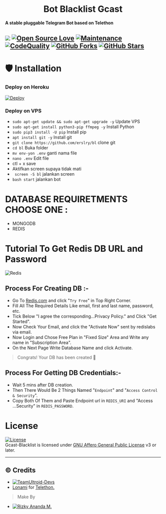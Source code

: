 <h1 align="center">
  <b>Bot Blacklist Gcast</b>
</h1>

<b>A stable pluggable Telegram Bot based on Telethon</b>

<a href="https://github.com/naya1503/Gcast-Blacklist/commits"> <img src="https://img.shields.io/github/last-commit/naya1503/Gcast-Blacklist?color=red&logo=github&logoColor=blue&style=for-the-badge" /></a>
[![Open Source Love](https://badges.frapsoft.com/os/v2/open-source.png?v=103)](https://github.com/naya1503/Gcast-Blacklist)
[![Maintenance](https://img.shields.io/badge/Maintained%3F-Yes-blue)](https://GitHub.com/naya1503/Gcast-Blacklist/graphs/commit-activity)
[![CodeQuality](https://img.shields.io/codacy/grade/a723cb464d5a4d25be3152b5d71de82d?color=blue&logo=codacy)](https://app.codacy.com/gh/naya1503/Gcast-Blacklist/dashboard)
[![GitHub Forks](https://img.shields.io/github/forks/naya1503/Gcast-Blacklist?&logo=github)](https://github.com/naya1503/Gcast-Blacklist/fork)
[![GitHub Stars](https://img.shields.io/github/stars/naya1503/Gcast-Blacklist?&logo=github)](https://github.com/naya1503/Gcast-Blacklist/stargazers)
----

# 🛡 Installation
### Deploy on Heroku
[![Deploy](https://www.herokucdn.com/deploy/button.svg)](https://heroku.com/deploy)</br>

### Deploy on VPS

* `sudo apt-get update && sudo apt-get upgrade -y` Update VPS
* `sudo apt-get install python3-pip ffmpeg -y` Install Python
* `sudo pip3 install -U pip` Install pip
* `apt install git -y` Install git
* `git clone https://github.com/erslry/bl` clone git
* `cd bl` Buka folder
* `mv env-yon .env` ganti nama file
* `nano .env` Edit file
* ctl + x save
* Aktifkan screen supaya tidak mati
* ` screen -S bl` jalankan screen 
* `bash start` jalankan bot


# DATABASE REQUIRETMENTS CHOOSE ONE :
- MONGODB
- REDIS

# Tutorial To Get Redis DB URL and Password
![Redis](https://img.shields.io/badge/redis-%23DD0031.svg?style=for-the-badge&logo=redis&logoColor=white)

## Process For Creating DB :-   
- Go To [Redis.com](Https://redis.com) and click "`Try Free`" in Top Right Corner.   
- Fill All The Required Details Like email, first and last name, password, etc.   
- Tick Below "I agree the corresponding...Privacy Policy." and Click "Get Started".   
- Now Check Your Email, and click the "Activate Now" sent by redislabs via email.   
- Now Login and Chose Free Plan in "Fixed Size" Area and Write any name in "Subscription Area".   
- On the Next Page Write Database Name and click Activate.   
   
> Congrats! Your DB has been created 🥳   
   
## Process For Getting DB Credentials:-   
- Wait 5 mins after DB creation.   
- Then There Would Be 2 Things Named "`Endpoint`" and "`Access Control & Security`".   
- Copy Both Of Them and Paste Endpoint url in `REDIS_URI` and "Access ...Security" in `REDIS_PASSWORD`.   




# License
[![License](https://www.gnu.org/graphics/agplv3-155x51.png)](LICENSE)   
Gcast-Blacklist is licensed under [GNU Affero General Public License](https://www.gnu.org/licenses/agpl-3.0.en.html) v3 or later.

---

## © Credits
* [![TeamUltroid-Devs](https://img.shields.io/static/v1?label=Teamultroid&message=devs&color=critical)](https://t.me/UltroidDevs)
* [Lonami](https://github.com/LonamiWebs/) for [Telethon.](https://github.com/LonamiWebs/Telethon)


> Make By
* [![Rizky Ananda M.](https://img.shields.io/static/v1?label=Rizky-Ananda&message=M&color=critical)](https://t.me/kenapanan)
